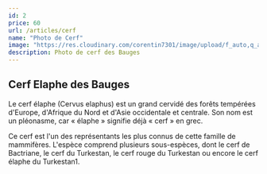 ```yaml
---
id: 2
price: 60
url: /articles/cerf
name: "Photo de Cerf"
image: "https://res.cloudinary.com/corentin7301/image/upload/f_auto,q_auto/v1/corentinperroux.fr/animaliere/cerf4_arxhg9.jpg"
description: Photo de cerf des Bauges
---
```


## Cerf Elaphe des Bauges

Le cerf élaphe (Cervus elaphus) est un grand cervidé des forêts tempérées d'Europe, d'Afrique du Nord et d'Asie occidentale et centrale. Son nom est un pléonasme, car « élaphe » signifie déjà « cerf » en grec.

Ce cerf est l'un des représentants les plus connus de cette famille de mammifères. L'espèce comprend plusieurs sous-espèces, dont le cerf de Bactriane, le cerf du Turkestan, le cerf rouge du Turkestan ou encore le cerf élaphe du Turkestan1.